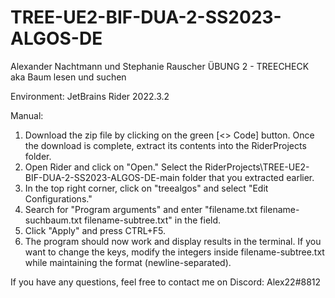 # TREE-UE2-BIF-DUA-2-SS2023-ALGOS-DE


Alexander Nachtmann und Stephanie Rauscher ÜBUNG 2 - TREECHECK aka Baum lesen und suchen


Environment: JetBrains Rider 2022.3.2

Manual:

1. Download the zip file by clicking on the green [<> Code] button. Once the download is complete, extract its contents into the RiderProjects folder.
2. Open Rider and click on "Open." Select the RiderProjects\TREE-UE2-BIF-DUA-2-SS2023-ALGOS-DE-main folder that you extracted earlier.
3. In the top right corner, click on "treealgos" and select "Edit Configurations."
4. Search for "Program arguments" and enter "filename.txt filename-suchbaum.txt filename-subtree.txt" in the field.
5. Click "Apply" and press CTRL+F5.
6. The program should now work and display results in the terminal. If you want to change the keys, modify the integers inside filename-subtree.txt while maintaining the format (newline-separated).

If you have any questions, feel free to contact me on Discord: Alex22#8812



